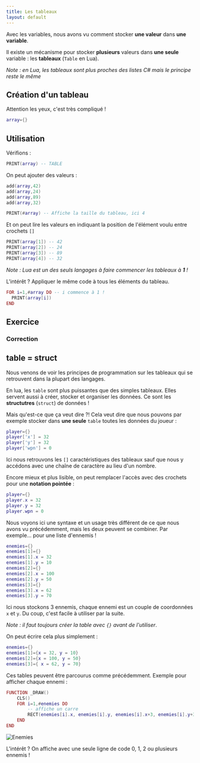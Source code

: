```yaml
---
title: Les tableaux
layout: default
---
```


Avec les variables, nous avons vu comment stocker **une valeur** dans **une variable**.

Il existe un mécanisme pour stocker **plusieurs** valeurs dans **une seule** variable : les **tableaux** (`Table` en Lua).

*Note : en Lua, les tableaux sont plus proches des listes C# mais le principe reste le même*

## Création d'un tableau

Attention les yeux, c'est très compliqué !

```lua
array={}
```

## Utilisation

Vérifions :

```lua
PRINT(array) -- TABLE
```

On peut ajouter des valeurs :

```lua
add(array,42)
add(array,24)
add(array,89)
add(array,32)

PRINT(#array) -- Affiche la taille du tableau, ici 4
```

Et on peut lire les valeurs en indiquant la position de l'élément voulu entre crochets `[]`

```lua
PRINT(array[1]) -- 42
PRINT(array[2]) -- 24
PRINT(array[3]) -- 89
PRINT(array[4]) -- 32
```

*Note : Lua est un des seuls langages à faire commencer les tableaux à __1__ !*

L'intérêt ? Appliquer le même code à tous les éléments du tableau.

```lua
FOR i=1,#array DO -- i commence à 1 !
  PRINT(array[i])
END
```

## Exercice

### Correction

## table = struct

Nous venons de voir les principes de programmation sur les tableaux qui se retrouvent dans la plupart des langages.

En lua, les `table` sont plus puissantes que des simples tableaux. Elles servent aussi à créer, stocker et organiser les données. Ce sont les **structutres** (`struct`) de données !

Mais qu'est-ce que ça veut dire ?!
Cela veut dire que nous pouvons par exemple stocker dans **une seule** `table` toutes les données du joueur :

```lua
player={}
player['x'] = 32
player['y'] = 32
player['wpn'] = 0
```

Ici nous retrouvons les `[]` caractéristiques des tableaux sauf que nous y accédons avec une chaîne de caractère au lieu d'un nombre.

Encore mieux et plus lisible, on peut remplacer l'accès avec des crochets pour une **notation pointée** :

```lua
player={}
player.x = 32
player.y = 32
player.wpn = 0
```

Nous voyons ici une syntaxe et un usage très différent de ce que nous avons vu précédemment, mais les deux peuvent se combiner.
Par exemple... pour une liste d'ennemis !

```lua
enemies={}
enemies[1]={}
enemies[1].x = 32
enemies[1].y = 10
enemies[2]={}
enemies[2].x = 100
enemies[2].y = 50
enemies[3]={}
enemies[3].x = 62
enemies[3].y = 70
```

Ici nous stockons 3 ennemis, chaque ennemi est un couple de coordonnées `x` et `y`. Du coup, c'est facile à utiliser par la suite.

*Note : il faut toujours créer la table avec `{}` avant de l'utiliser*.

On peut écrire cela plus simplement :

```lua
enemies={}
enemies[1]={x = 32, y = 10}
enemies[2]={x = 100, y = 50}
enemies[3]={ x = 62, y = 70}
```

Ces tables peuvent être parcourus comme précédemment. Exemple pour afficher chaque ennemi :

```lua
FUNCTION _DRAW()
	CLS()
	FOR i=1,#enemies DO
		-- affiche un carre
		RECT(enemies[i].x, enemies[i].y, enemies[i].x+3, enemies[i].y+3, 8)
	END
END
```

![Enemies]({{site.url}}/static/content/pico8/enemies.png)

L'intérêt ? On affiche avec une seule ligne de code 0, 1, 2 ou plusieurs ennemis !

